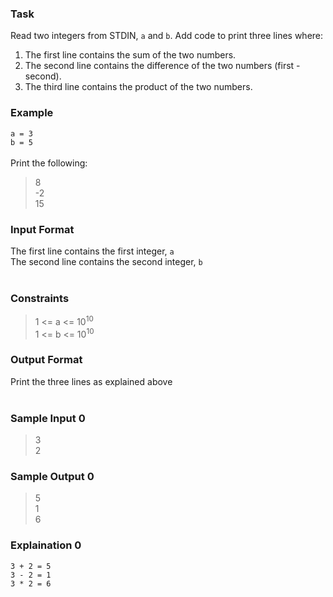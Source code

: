 ### Task
Read two integers from STDIN, `a` and `b`. Add code to print three lines where:

1. The first line contains the sum of the two numbers.
1. The second line contains the difference of the two numbers (first - second).
1. The third line contains the product of the two numbers.<br>

### Example
`a = 3`<br>
`b = 5`<br><br>
Print the following:
> 8<br>
> -2<br>
> 15<br>

### Input Format
The first line contains the first integer, `a`<br>
The second line contains the second integer, `b`<br><br>

### Constraints
> 1 <= a <= 10<sup>10</sup><br>
> 1 <= b <= 10<sup>10</sup><br>

### Output Format
Print the three lines as explained above<br><br>

### Sample Input 0
> 3<br>
> 2<br>

### Sample Output 0
> 5<br>
> 1<br>
> 6<br>

### Explaination 0
```
3 + 2 = 5
3 - 2 = 1
3 * 2 = 6
```

